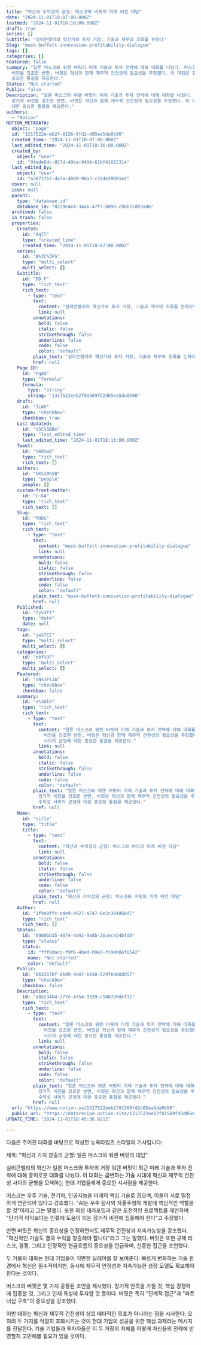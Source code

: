 ```yaml
---
title: "혁신과 수익성의 균형: 머스크와 버핏의 미래 비전 대담"
date: "2024-11-01T18:07:00.000Z"
lastmod: "2024-11-01T18:16:00.000Z"
draft: true
series: []
Subtitle: "실리콘밸리의 혁신가와 투자 거장, 기술과 재무의 조화를 논하다"
Slug: "musk-buffett-innovation-profitability-dialogue"
tags: []
categories: []
Featured: false
summary: "일론 머스크와 워렌 버핏이 미래 기술과 투자 전략에 대해 대화를 나눴다. 머스크는 우주 기술, 전기차, AI의 중요성과 장기적
  비전을 강조한 반면, 버핏은 혁신과 함께 재무적 건전성의 필요성을 주장했다. 이 대담은 현대 기업들에게 혁신과 수익성 사이의 균형에 대한
  중요한 통찰을 제공한다."
Status: "Not started"
Public: false
Description: "일론 머스크와 워렌 버핏이 미래 기술과 투자 전략에 대해 대화를 나눴다. 머스크는 우주 기술, 전기차, AI의 중요성과
  장기적 비전을 강조한 반면, 버핏은 혁신과 함께 재무적 건전성의 필요성을 주장했다. 이 대담은 현대 기업들에게 혁신과 수익성 사이의 균형에
  대한 중요한 통찰을 제공한다."
authors:
  - "Notion"
NOTION_METADATA:
  object: "page"
  id: "1317522e-eb2f-8156-9fd2-d85ea5da0b90"
  created_time: "2024-11-01T18:07:00.000Z"
  last_edited_time: "2024-11-01T18:16:00.000Z"
  created_by:
    object: "user"
    id: "04ade8dc-857d-40ba-9484-61bf41015314"
  last_edited_by:
    object: "user"
    id: "a3871fb7-da3a-40d9-96a3-c7e4e39081e2"
  cover: null
  icon: null
  parent:
    type: "database_id"
    database_id: "8229e4e4-34a6-47f7-b098-c86b7cd83ad6"
  archived: false
  in_trash: false
  properties:
    Created:
      id: "Aqll"
      type: "created_time"
      created_time: "2024-11-01T18:07:00.000Z"
    series:
      id: "B%3C%3FS"
      type: "multi_select"
      multi_select: []
    Subtitle:
      id: "DD_F"
      type: "rich_text"
      rich_text:
        - type: "text"
          text:
            content: "실리콘밸리의 혁신가와 투자 거장, 기술과 재무의 조화를 논하다"
            link: null
          annotations:
            bold: false
            italic: false
            strikethrough: false
            underline: false
            code: false
            color: "default"
          plain_text: "실리콘밸리의 혁신가와 투자 거장, 기술과 재무의 조화를 논하다"
          href: null
    Page ID:
      id: "FqAD"
      type: "formula"
      formula:
        type: "string"
        string: "1317522eeb2f81569fd2d85ea5da0b90"
    draft:
      id: "JiWU"
      type: "checkbox"
      checkbox: true
    Last Updated:
      id: "%5C%5BBm"
      type: "last_edited_time"
      last_edited_time: "2024-11-01T18:16:00.000Z"
    Tweet:
      id: "%60SwQ"
      type: "rich_text"
      rich_text: []
    authors:
      id: "bK%3B%5B"
      type: "people"
      people: []
    custom-front-matter:
      id: "c~kA"
      type: "rich_text"
      rich_text: []
    Slug:
      id: "fRDG"
      type: "rich_text"
      rich_text:
        - type: "text"
          text:
            content: "musk-buffett-innovation-profitability-dialogue"
            link: null
          annotations:
            bold: false
            italic: false
            strikethrough: false
            underline: false
            code: false
            color: "default"
          plain_text: "musk-buffett-innovation-profitability-dialogue"
          href: null
    Published:
      id: "fy%3Ft"
      type: "date"
      date: null
    tags:
      id: "jw%7CC"
      type: "multi_select"
      multi_select: []
    categories:
      id: "nbY%3F"
      type: "multi_select"
      multi_select: []
    Featured:
      id: "oN%3F%3A"
      type: "checkbox"
      checkbox: false
    summary:
      id: "x%3AlD"
      type: "rich_text"
      rich_text:
        - type: "text"
          text:
            content: "일론 머스크와 워렌 버핏이 미래 기술과 투자 전략에 대해 대화를 나눴다. 머스크는 우주 기술, 전기차, AI의 중요성과 장기적
              비전을 강조한 반면, 버핏은 혁신과 함께 재무적 건전성의 필요성을 주장했다. 이 대담은 현대 기업들에게 혁신과 수익성
              사이의 균형에 대한 중요한 통찰을 제공한다."
            link: null
          annotations:
            bold: false
            italic: false
            strikethrough: false
            underline: false
            code: false
            color: "default"
          plain_text: "일론 머스크와 워렌 버핏이 미래 기술과 투자 전략에 대해 대화를 나눴다. 머스크는 우주 기술, 전기차, AI의 중요성과
            장기적 비전을 강조한 반면, 버핏은 혁신과 함께 재무적 건전성의 필요성을 주장했다. 이 대담은 현대 기업들에게 혁신과
            수익성 사이의 균형에 대한 중요한 통찰을 제공한다."
          href: null
    Name:
      id: "title"
      type: "title"
      title:
        - type: "text"
          text:
            content: "혁신과 수익성의 균형: 머스크와 버핏의 미래 비전 대담"
            link: null
          annotations:
            bold: false
            italic: false
            strikethrough: false
            underline: false
            code: false
            color: "default"
          plain_text: "혁신과 수익성의 균형: 머스크와 버핏의 미래 비전 대담"
          href: null
    Author:
      id: "1f9a8ffc-dde9-4927-a747-6e2c304d6bd7"
      type: "rich_text"
      rich_text: []
    Status:
      id: "6980bb35-4874-4a92-9a8b-26cece24bfd0"
      type: "status"
      status:
        id: "fff0dacc-f9f6-4bed-b9e3-fc94b86f8542"
        name: "Not started"
        color: "default"
    Public:
      id: "8b3317bf-8bd9-4e07-b430-829f6408dd57"
      type: "checkbox"
      checkbox: false
    Description:
      id: "a8a234b4-277e-4754-9339-c588720def12"
      type: "rich_text"
      rich_text:
        - type: "text"
          text:
            content: "일론 머스크와 워렌 버핏이 미래 기술과 투자 전략에 대해 대화를 나눴다. 머스크는 우주 기술, 전기차, AI의 중요성과 장기적
              비전을 강조한 반면, 버핏은 혁신과 함께 재무적 건전성의 필요성을 주장했다. 이 대담은 현대 기업들에게 혁신과 수익성
              사이의 균형에 대한 중요한 통찰을 제공한다."
            link: null
          annotations:
            bold: false
            italic: false
            strikethrough: false
            underline: false
            code: false
            color: "default"
          plain_text: "일론 머스크와 워렌 버핏이 미래 기술과 투자 전략에 대해 대화를 나눴다. 머스크는 우주 기술, 전기차, AI의 중요성과
            장기적 비전을 강조한 반면, 버핏은 혁신과 함께 재무적 건전성의 필요성을 주장했다. 이 대담은 현대 기업들에게 혁신과
            수익성 사이의 균형에 대한 중요한 통찰을 제공한다."
          href: null
  url: "https://www.notion.so/1317522eeb2f81569fd2d85ea5da0b90"
  public_url: "https://datarecipe.notion.site/1317522eeb2f81569fd2d85ea5da0b90"
UPDATE_TIME: "2024-11-01T18:45:36.821Z"

---
```



다음은 주어진 대화를 바탕으로 작성한 뉴욕타임즈 스타일의 기사입니다:

제목: "혁신과 가치 창출의 균형: 일론 머스크와 워렌 버핏의 대담"

실리콘밸리의 혁신가 일론 머스크와 투자의 거장 워렌 버핏이 최근 미래 기술과 투자 전략에 대해 흥미로운 대화를 나눴다. 이 대화는 급변하는 기술 시대에 혁신과 재무적 건전성 사이의 균형을 모색하는 현대 기업들에게 중요한 시사점을 제공한다.

머스크는 우주 기술, 전기차, 인공지능을 미래의 핵심 기술로 꼽으며, 이들이 서로 밀접하게 연관되어 있다고 강조했다. "AI는 우주 탐사와 자율주행차 개발에 핵심적인 역할을 할 것"이라고 그는 말했다. 또한 화성 테라포밍과 같은 도전적인 프로젝트를 제안하며 "단기적 이익보다는 인류에 도움이 되는 장기적 비전에 집중해야 한다"고 주장했다.

반면 버핏은 혁신의 중요성을 인정하면서도 재무적 건전성과 지속가능성을 강조했다. "혁신적인 기술도 결국 수익을 창출해야 합니다"라고 그는 말했다. 버핏은 또한 규제 리스크, 경쟁, 그리고 안정적인 현금흐름의 중요성을 언급하며, 신중한 접근을 조언했다.

두 거물의 대화는 현대 기업들이 직면한 딜레마를 잘 보여준다. 빠르게 변화하는 기술 환경에서 혁신은 필수적이지만, 동시에 재무적 안정성과 지속가능한 성장 모델도 확보해야 한다는 것이다.

머스크와 버핏은 몇 가지 공통된 조언을 제시했다. 장기적 안목을 가질 것, 핵심 경쟁력에 집중할 것, 그리고 인재 육성에 투자할 것 등이다. 버핏은 특히 "단계적 접근"과 "파트너십 구축"의 중요성을 강조했다.

이번 대화는 혁신과 재무적 건전성이 상호 배타적인 목표가 아니라는 점을 시사한다. 오히려 두 가지를 적절히 조화시키는 것이 현대 기업의 성공을 위한 핵심 과제라는 메시지를 전달한다. 기술 기업들과 투자자들은 이 두 거장의 지혜를 어떻게 자신들의 전략에 반영할지 고민해볼 필요가 있을 것이다.

